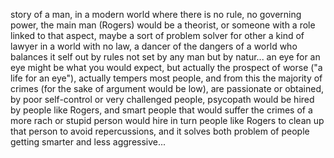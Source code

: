 story of a man, in a modern world where there is no rule, no governing power, the main man (Rogers) would be a theorist, or someone with a role linked to that aspect, maybe a sort of problem solver for other 
a kind of lawyer in a world with no law, a dancer of the dangers of a world who balances it self out by rules not set by any man but by natur... an eye for an eye might be what you would expect,
but actually the prospect of worse ("a life for an eye"), actually tempers most people, and from this the majority of crimes (for the sake of argument would be low), are passionate or obtained, by 
poor self-control or very challenged people, psycopath would be hired by people like Rogers, and smart people that would suffer the crimes of a more rach or stupid person would hire in turn people like Rogers
to clean up that person to avoid repercussions, and it solves both problem of people getting smarter and less aggressive...
